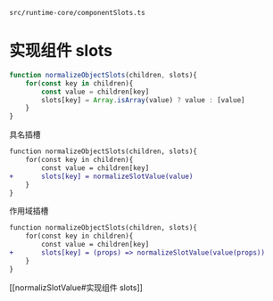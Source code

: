 `src/runtime-core/componentSlots.ts`

# 实现组件 slots

```ts
function normalizeObjectSlots(children, slots){
	for(const key in children){
		const value = children[key]
		slots[key] = Array.isArray(value) ? value : [value]
	}
}
```

具名插槽
```diff
function normalizeObjectSlots(children, slots){
	for(const key in children){
		const value = children[key]
+		slots[key] = normalizeSlotValue(value)	
	}
}
```

作用域插槽
```diff
function normalizeObjectSlots(children, slots){
	for(const key in children){
		const value = children[key]
+		slots[key] = (props) => normalizeSlotValue(value(props))
	}
}
```

[[normalizSlotValue#实现组件 slots]]